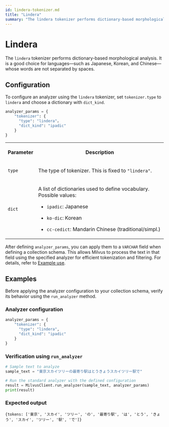 ```yaml
---
id: lindera-tokenizer.md
title: "Lindera"
summary: "The lindera tokenizer performs dictionary-based morphological analysis. It is a good choice for languages—such as Japanese, Korean, and Chinese—whose words are not separated by spaces."
---
```


# Lindera

The `lindera` tokenizer performs dictionary-based morphological analysis. It is a good choice for languages—such as Japanese, Korean, and Chinese—whose words are not separated by spaces.

## Configuration

To configure an analyzer using the `lindera` tokenizer, set `tokenizer.type` to `lindera` and choose a dictionary with `dict_kind`.

```python
analyzer_params = {
    "tokenizer": {
      "type": "lindera"，
      "dict_kind": "ipadic"
    }
}
```

<table>
   <tr>
     <th><p>Parameter</p></th>
     <th><p>Description</p></th>
   </tr>
   <tr>
     <td><p><code>type</code></p></td>
     <td><p>The type of tokenizer. This is fixed to <code>"lindera"</code>.</p></td>
   </tr>
   <tr>
     <td><p><code>dict</code></p></td>
     <td><p>A list of dictionaries used to define vocabulary. Possible values:</p><ul><li><p><code>ipadic</code>: Japanese</p></li><li><p><code>ko-dic</code>: Korean</p></li><li><p><code>cc-cedict</code>: Mandarin Chinese (traditional/simpl.)</p></li></ul></td>
   </tr>
</table>

After defining `analyzer_params`, you can apply them to a `VARCHAR` field when defining a collection schema. This allows Milvus to process the text in that field using the specified analyzer for efficient tokenization and filtering. For details, refer to [Example use](analyzer-overview.md#Example-use).

## Examples

Before applying the analyzer configuration to your collection schema, verify its behavior using the `run_analyzer` method.

### Analyzer configuration

```python
analyzer_params = {
    "tokenizer": {
      "type": "lindera",
      "dict_kind": "ipadic"
    }
}
```

### Verification using `run_analyzer`

```python
# Sample text to analyze
sample_text = "東京スカイツリーの最寄り駅はとうきょうスカイツリー駅で"

# Run the standard analyzer with the defined configuration
result = MilvusClient.run_analyzer(sample_text, analyzer_params)
print(result)
```

### Expected output

```plaintext
{tokens: ['東京', 'スカイ', 'ツリー', 'の', '最寄り駅', 'は', 'とう', 'きょう', 'スカイ', 'ツリー', '駅', 'で']} 
```